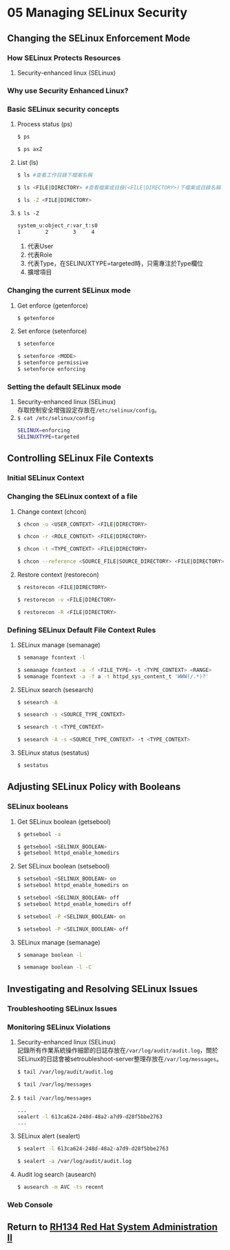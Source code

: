 # 05 Managing SELinux Security
## Changing the SELinux Enforcement Mode
### How SELinux Protects Resources
1. Security-enhanced linux (SELinux)
### Why use Security Enhanced Linux?
### Basic SELinux security concepts
1. Process status (ps)
    ```bash
    $ ps
    ```
    ```bash
    $ ps axZ
    ```
2. List (ls)
    ```bash
    $ ls #查看工作目錄下檔案名稱
    ```
    ```bash
    $ ls <FILE|DIRECTORY> #查看檔案或目錄(<FILE|DIRECTORY>)下檔案或目錄名稱
    ```
    ```bash
    $ ls -Z <FILE|DIRECTORY>
    ```
3. `$ ls -Z`
    ```bash
    system_u:object_r:var_t:s0
    1        2        3     4
    ```
    1. 代表User
    2. 代表Role
    3. 代表Type，在SELINUXTYPE=targeted時，只需專注於Type欄位
    4. 擴增項目
### Changing the current SELinux mode
1. Get enforce (getenforce)
    ```bash
    $ getenforce
    ```
2. Set enforce (setenforce)
    ```bash
    $ setenforce
    ```
    ```bash
    $ setenforce <MODE>
    $ setenforce permissive
    $ setenforce enforcing
    ```
### Setting the default SELinux mode
1. Security-enhanced linux (SELinux)  
    存取控制安全增強設定存放在`/etc/selinux/config`。
2. `$ cat /etc/selinux/config`
    ```bash
    SELINUX=enforcing
    SELINUXTYPE=targeted
    ```
## Controlling SELinux File Contexts
### Initial SELinux Context
### Changing the SELinux context of a file
1. Change context (chcon)
    ```bash
    $ chcon -u <USER_CONTEXT> <FILE|DIRECTORY>
    ```
    ```bash
    $ chcon -r <ROLE_CONTEXT> <FILE|DIRECTORY>
    ```
    ```bash
    $ chcon -t <TYPE_CONTEXT> <FILE|DIRECTORY>
    ```
    ```bash
    $ chcon --reference <SOURCE_FILE|SOURCE_DIRECTORY> <FILE|DIRECTORY>
    ```
2. Restore context (restorecon)
    ```bash
    $ restorecon <FILE|DIRECTORY>
    ```
    ```bash
    $ restorecon -v <FILE|DIRECTORY>
    ```
    ```bash
    $ restorecon -R <FILE|DIRECTORY>
    ```
### Defining SELinux Default File Context Rules
1. SELinux manage (semanage)
    ```bash
    $ semanage fcontext -l
    ```
    ```bash
    $ semanage fcontext -a -f <FILE_TYPE> -t <TYPE_CONTEXT> <RANGE>
    $ semanage fcontext -a -f a -t httpd_sys_content_t 'WWW(/.*)?'
    ```
2. SELinux search (sesearch)
    ```bash
    $ sesearch -A
    ```
    ```bash
    $ sesearch -s <SOURCE_TYPE_CONTEXT>
    ```
    ```bash
    $ sesearch -t <TYPE_CONTEXT>
    ```
    ```bash
    $ sesearch -A -s <SOURCE_TYPE_CONTEXT> -t <TYPE_CONTEXT>
    ```
3. SELinux status (sestatus)
    ```bash
    $ sestatus
    ```
## Adjusting SELinux Policy with Booleans
### SELinux booleans
1. Get SELinux boolean (getsebool)
    ```bash
    $ getsebool -a
    ```
    ```bash
    $ getsebool <SELINUX_BOOLEAN>
    $ getsebool httpd_enable_homedirs
    ```
2. Set SELinux boolean (setsebool)
    ```bash
    $ setsebool <SELINUX_BOOLEAN> on
    $ setsebool httpd_enable_homedirs on
    ```
    ```bash
    $ setsebool <SELINUX_BOOLEAN> off
    $ setsebool httpd_enable_homedirs off
    ```
    ```bash
    $ setsebool -P <SELINUX_BOOLEAN> on
    ```
    ```bash
    $ setsebool -P <SELINUX_BOOLEAN> off
    ```
3. SELinux manage (semanage)
    ```bash
    $ semanage boolean -l
    ```
    ```bash
    $ semanage boolean -l -C
    ```
## Investigating and Resolving SELinux Issues
### Troubleshooting SELinux Issues
### Monitoring SELinux Violations
1. Security-enhanced linux (SELinux)  
    記錄所有作業系統操作細節的日誌存放在`/var/log/audit/audit.log`，關於SELinux的日誌會被setroubleshoot-server整理存放在`/var/log/messages`。
    ```bash
    $ tail /var/log/audit/audit.log
    ```
    ```bash
    $ tail /var/log/messages
    ```
2. `$ tail /var/log/messages`
    ```bash
    ...
    sealert -l 613ca624-248d-48a2-a7d9-d28f5bbe2763
    ...
    ```
3. SELinux alert (sealert)
    ```bash
    $ sealert -l 613ca624-248d-48a2-a7d9-d28f5bbe2763
    ```
    ```bash
    $ sealert -a /var/log/audit/audit.log
    ```
4. Audit log search (ausearch)
    ```bash
    $ ausearch -m AVC -ts recent
    ```
### Web Console
## Return to [RH134 Red Hat System Administration II](/rh134_red_hat_system_administration_ii/README.md)
